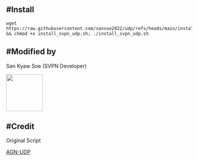 #Install
-
```
wget https://raw.githubusercontent.com/sansoe2022/udp/refs/heads/main/install_svpn_udp.sh && chmod +x install_svpn_udp.sh; ./install_svpn_udp.sh
```

#Modified by
-
San Kyaw Soe (SVPN Developer)

<p>
<a href="https://play.google.com/store/apps/details?id=com.svpnmm.mmdev"><img src="https://play.google.com/intl/en_us/badges/images/generic/en-play-badge.png" height="100"></a>
</p>


#Credit 
-
Original Script
<p>
  <a
href="https://github.com/khaledagn/AGN-UDP?tab=readme-ov-file">AGN-UDP</a>
</p>
  
